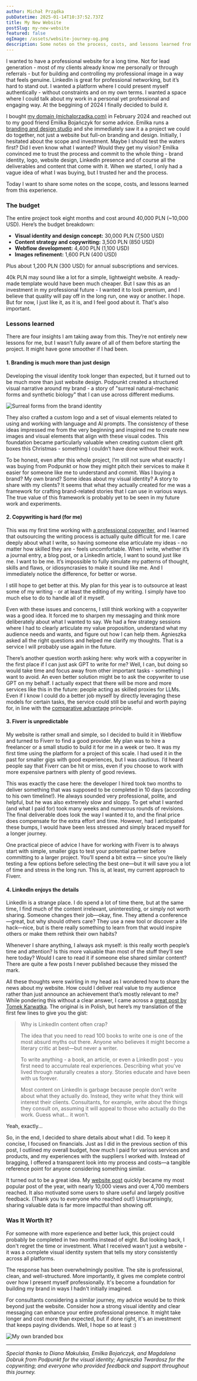 ```yaml
---
author: Michał Prządka
pubDatetime: 2025-01-14T10:37:52.737Z
title: My New Website
postSlug: my-new-website
featured: false
ogImage: /assets/website-journey-og.png
description: Some notes on the process, costs, and lessons learned from creating a professional personal website and brand identity as a consultant.
---
```


I wanted to have a professional website for a long time. Not for lead generation - most of my clients already know me personally or through referrals - but for building and controlling my professional image in a way that feels genuine. LinkedIn is great for professional networking, but it’s hard to stand out. I wanted a platform where I could present myself authentically - without constraints and on my own terms. I wanted a space where I could talk about my work in a personal yet professional and engaging way. At the beggining of 2024 I finally decided to build it.

I bought [my domain (michalprzadka.com)](https://michalprzadka.com) in February 2024 and reached out to my good friend Emilka Bojańczyk for some advice. Emilka runs a [branding and design studio](https://podpunkt.pl) and she immediately saw it a a project we could do together, not just a website but full-on branding and design. Initially, I hesitated about the scope and investment. Maybe I should test the waters first? Did I even know what I wanted? Would they get my vision? Emilka convinced me to trust the process and commit to the whole thing - brand identity, logo, website design, LinkedIn presence and of course all the deliverables and content that come with it. When we started, I only had a vague idea of what I was buying, but I trusted her and the process.

Today I want to share some notes on the scope, costs, and lessons learned from this experience.

### The budget

The entire project took eight months and cost around 40,000 PLN (~10,000 USD). Here’s the budget breakdown:

- **Visual identity and design concept:** 30,000 PLN (7,500 USD)  
- **Content strategy and copywriting:** 3,500 PLN (850 USD)  
- **Webflow development:** 4,400 PLN (1,100 USD)  
- **Images refinement:** 1,600 PLN (400 USD)  

Plus about 1,200 PLN (300 USD) for annual subscriptions and services.

40k PLN may sound like a lot for a simple, lightweight website. A ready-made template would have been much cheaper. But I saw this as an investment in my professional future - I wanted it to look premium, and I believe that quality will pay off in the long run, one way or another. I hope. But for now, I just like it, as it is, and I feel good about it. That's also important.

### Lessons learned

There are four insights I am taking away from this. They’re not entirely new lessons for me, but I wasn’t fully aware of all of them before starting the project. It might have gone smoother if I had been.

#### 1. Branding is much more than just design

Developing the visual identity took longer than expected, but it turned out to be much more than just website design. Podpunkt created a structured visual narrative around my brand - a story of "surreal natural-mechanic forms and synthetic biology" that I can use across different mediums.

![Surreal forms from the brand identity](/assets/surreal-forms.webp)

They also crafted a custom logo and a set of visual elements related to using and working with language and AI prompts. The consistency of these ideas impressed me from the very beginning and inspired me to create new images and visual elements that align with these visual codes. This foundation became particularly valuable when creating custom client gift boxes this Christmas - something I couldn’t have done without their work.

To be honest, even after this whole project, I’m still not sure what exactly I was buying from Podpunkt or how they might pitch their services to make it easier for someone like me to understand and commit. Was I buying a brand? My own brand? Some ideas about my visual identity? A story to share with my clients? It seems that what they actually created for me was a framework for crafting brand-related stories that I can use in various ways. The true value of this framework is probably yet to be seen in my future work and experiments.

#### 2. Copywriting is hard (for me)

This was my first time working with [a professional copywriter](https://www.linkedin.com/in/agnieszka-malgorzata-twardosz), and I learned that outsourcing the writing process is actually quite difficult for me. I care deeply about what I write, so having someone else articulate my ideas - no matter how skilled they are - feels uncomfortable. When I write, whether it’s a journal entry, a blog post, or a LinkedIn article, I want to sound just like me. I want to be me. It’s impossible to fully simulate my patterns of thought, skills and flaws, or idiosyncrasies to make it sound like me. And I immediately notice the difference, for better or worse.

I still hope to get better at this. My plan for this year is to outsource at least some of my writing - or at least the editing of my writing. I simply have too much else to do to handle all of it myself.

Even with these issues and concerns, I still think working with a copywriter was a good idea. It forced me to sharpen my messaging and think more deliberately about what I wanted to say. We had a few strategy sessions where I had to clearly articulate my value proposition, understand what my audience needs and wants, and figure out how I can help them. Agnieszka asked all the right questions and helped me clarify my thoughts. That is a service I will probably use again in the future.

There’s another question worth asking here: why work with a copywriter in the first place if I can just ask GPT to write for me? Well, I can, but doing so would take time and focus away from other important tasks - something I want to avoid. An even better solution might be to ask the copywriter to use GPT on my behalf. I actually expect that there will be more and more services like this in the future: people acting as skilled proxies for LLMs. Even if I know I could do a better job myself by directly leveraging these models for certain tasks, the service could still be useful and worth paying for, in line with the [comparative advantage](https://www.noahpinion.blog/p/plentiful-high-paying-jobs-in-the) principle.


#### 3. Fiverr is unpredictable

My website is rather small and simple, so I decided to build it in Webflow and turned to Fiverr to find a good provider. My plan was to hire a freelancer or a small studio to build it for me in a week or two. It was my first time using the platform for a project of this scale. I had used it in the past for smaller gigs with good experiences, but I was cautious. I’d heard people say that Fiverr can be hit or miss, even if you choose to work with more expensive partners with plenty of good reviews.

This was exactly the case here: the developer I hired took two months to deliver something that was supposed to be completed in 10 days (according to his own timeline!). He always sounded very professional, polite, and helpful, but he was also extremely slow and sloppy. To get what I wanted (and what I paid for) took many weeks and numerous rounds of revisions. The final deliverable does look the way I wanted it to, and the final price does compensate for the extra effort and time. However, had I anticipated these bumps, I would have been less stressed and simply braced myself for a longer journey.

One practical piece of advice I have for working with Fiverr is to always start with simple, smaller gigs to test your potential partner before committing to a larger project. You’ll spend a bit extra — since you’re likely testing a few options before selecting the best one—but it will save you a lot of time and stress in the long run. This is, at least, my current approach to Fiverr.

#### 4. LinkedIn enjoys the details

LinkedIn is a strange place. I do spend a lot of time there, but at the same time, I find much of the content irrelevant, uninteresting, or simply not worth sharing. Someone changes their job—okay, fine. They attend a conference—great, but why should others care? They use a new tool or discover a life hack—nice, but is there really something to learn from that would inspire others or make them rethink their own habits? 

Whenever I share anything, I always ask myself: is this really worth people’s time and attention? Is this more valuable than most of the stuff they’ll see here today? Would I care to read it if someone else shared similar content? There are quite a few posts I never published because they missed the mark.

All these thoughts were swirling in my head as I wondered how to share the news about my website. How could I deliver real value to my audience rather than just announce an achievement that’s mostly relevant to me? While pondering this without a clear answer, I came across a [great post by Tomek Karwatka](https://www.linkedin.com/posts/tkarwatka_dlaczego-content-na-linkedin-to-g-musisz-activity-7252224911660728320-WFjy?utm_source=share&utm_medium=member_desktop). The original is in Polish, but here’s my translation of the first few lines to give you the gist:


>Why is LinkedIn content often crap?
>
>The idea that you need to read 100 books to write one is one of the most absurd myths out there. Anyone who believes it might become a literary critic at best—but never a writer.
>
>To write anything - a book, an article, or even a LinkedIn post - you first need to accumulate real experiences. Describing what you've lived through naturally creates a story. Stories educate and have been with us forever.
>
>Most content on LinkedIn is garbage because people don’t write about what they actually do. Instead, they write what they think will interest their clients. Consultants, for example, write about the things they consult on, assuming it will appeal to those who actually do the work. Guess what… it won’t.

Yeah, exactly...

So, in the end, I decided to share details about what I did. To keep it concise, I focused on financials. Just as I did in the previous section of this post, I outlined my overall budget, how much I paid for various services and products, and my experiences with the suppliers I worked with. Instead of bragging, I offered a transparent look into my process and costs—a tangible reference point for anyone considering something similar. 

It turned out to be a great idea. My [website post](https://www.linkedin.com/feed/update/urn:li:activity:7259228935551414272/) quickly became my most popular post of the year, with nearly 10,000 views and over 4,700 members reached. It also motivated some users to share useful and largely positive feedback. (Thank you to everyone who reached out!) Unsurprisingly, sharing valuable data is far more impactful than showing off.


### Was It Worth It? 

For someone with more experience and better luck, this project could probably be completed in two months instead of eight. But looking back, I don't regret the time or investment. What I received wasn't just a website - it was a complete visual identity system that tells my story consistently across all platforms.

The response has been overwhelmingly positive. The site is professional, clean, and well-structured. More importantly, it gives me complete control over how I present myself professionally. It's become a foundation for building my brand in ways I hadn't initially imagined.

For consultants considering a similar journey, my advice would be to think beyond just the website. Consider how a strong visual identity and clear messaging can enhance your entire professional presence. It might take longer and cost more than expected, but if done right, it's an investment that keeps paying dividends. Well, I hope so at least :)

![My own branded box](/assets/branded-box.webp)

---

*Special thanks to Diana Makulska, Emilka Bojańczyk, and Magdalena Dobruk from Podpunkt for the visual identity; Agnieszka Twardosz for the copywriting; and everyone who provided feedback and support throughout this journey.*